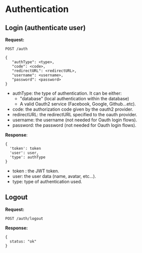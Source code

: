 # Authentication

## Login (authenticate user)
  
  **Request:**
  
  ```
  POST /auth
    
  {
     "authType": <type>,
     "code": <code>,
	 "redirectURL": <redirectURL>,
	 "username": <username>,
	 "password": <password>
  }
  ```
  
  + authType: the type of authentication. It can be either:  
    - "database" (local authentication within the database)
    - A valid Oauth2 service (Facebook, Google, Github...etc).   
  + code: the authorization code given by the oauth2 provider.  
  + redirectURL: the redirectURL specified to the oauth provider.
  + username: the username (not needed for Oauth login flows).
  + password: the password (not needed for Oauth login flows).      
  
  **Response**: 
  
  ```
  {
	'token': token
	'user': user,
	'type': authType
  }
  ```
  
  +	token : the JWT token.
  + user: the user data (name, avatar, etc...).
  + type: type of authentication used.

  ## Logout
  
   **Request:**
  
  ```
  POST /auth/logout  
  ```
  
  **Response:**
  
  ```
  {
	status: "ok"
  }
  ```